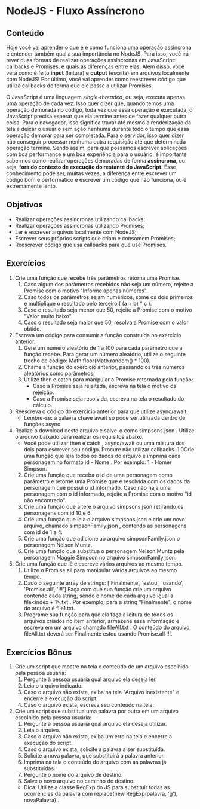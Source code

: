 # NodeJS - Fluxo Assíncrono
## Conteúdo
Hoje você vai aprender o que é e como funciona uma operação assíncrona e entender também qual a sua importância no NodeJS. Para isso, você irá rever duas formas de realizar operações assíncronas em JavaScript: callbacks e Promises, e quais as diferenças entre elas.
Além disso, você verá como é feito **input** (leitura) e **output** (escrita) em arquivos localmente com NodeJS!
Por último, você vai aprender como reescrever código que utiliza callbacks de forma que ele passe a utilizar Promises.

O JavaScript é uma linguagem _single-threaded_, ou seja, executa apenas uma operação de cada vez. Isso quer dizer que, quando temos uma operação demorada no código, toda vez que essa operação é executada, o JavaScript precisa esperar que ela termine antes de fazer qualquer outra coisa.
Para o navegador, isso significa travar até mesmo a renderização da tela e deixar o usuário sem ação nenhuma durante todo o tempo que essa operação demorar para ser completada. Para o servidor, isso quer dizer não conseguir processar nenhuma outra requisição até que determinada operação termine.
Sendo assim, para que possamos escrever aplicações com boa performance e um boa experiência para o usuário, é importante sabermos como realizar operações demoradas de forma **assíncrona**, ou seja, f**ora do contexto de execução do restante do JavaScript**. Esse conhecimento pode ser, muitas vezes, a diferença entre escrever um código bom e performático e escrever um código que não funciona, ou é extremamente lento.
## Objetivos
- Realizar operações assíncronas utilizando callbacks;
- Realizar operações assíncronas utilizando Promises;
- Ler e escrever arquivos localmente com NodeJS;
- Escrever seus próprios scripts que criam e consomem Promises;
- Reescrever código que usa callbacks para que use Promises.
## Exercícios
1. Crie uma função que recebe três parâmetros retorna uma Promise.
    1. Caso algum dos parâmetros recebidos não seja um número, rejeite a Promise com o motivo "Informe apenas números".
    2. Caso todos os parâmetros sejam numéricos, some os dois primeiros e multiplique o resultado pelo terceiro ( (a + b) * c ).
    3. Caso o resultado seja menor que 50, rejeite a Promise com o motivo "Valor muito baixo"
    4. Caso o resultado seja maior que 50, resolva a Promise com o valor obtido.
2. Escreva um código para consumir a função construída no exercício anterior.
    1. Gere um número aleatório de 1 a 100 para cada parâmetro que a função recebe. Para gerar um número aleatório, utilize o seguinte trecho de código: Math.floor(Math.random() * 100).
    2. Chame a função do exercício anterior, passando os três números aleatórios como parâmetros.
    3. Utilize then e catch para manipular a Promise retornada pela função:
        + Caso a Promise seja rejeitada, escreva na tela o motivo da rejeição.
        + Caso a Promise seja resolvida, escreva na tela o resultado do cálculo.
3. Reescreva o código do exercício anterior para que utilize async/await.
    + Lembre-se: a palavra chave await só pode ser utilizada dentro de funções async 
4. Realize o download deste arquivo e salve-o como simpsons.json . Utilize o arquivo baixado para realizar os requisitos abaixo.
    + Você pode utilizar then e catch , async/await ou uma mistura dos dois para escrever seu código. Procure não utilizar callbacks.
    1.0Crie uma função que leia todos os dados do arquivo e imprima cada personagem no formato id - Nome . Por exemplo: 1 - Homer Simpson.
    2. Crie uma função que receba o id de uma personagem como parâmetro e retorne uma Promise que é resolvida com os dados da personagem que possui o id informado. Caso não haja uma personagem com o id informado, rejeite a Promise com o motivo "id não encontrado".
    3. Crie uma função que altere o arquivo simpsons.json retirando os personagens com id 10 e 6.
    4. Crie uma função que leia o arquivo simpsons.json e crie um novo arquivo, chamado simpsonFamily.json , contendo as personagens com id de 1 a 4.
    5. Crie uma função que adicione ao arquivo simpsonFamily.json o personagem Nelson Muntz.
    6. Crie uma função que substitua o personagem Nelson Muntz pela personagem Maggie Simpson no arquivo simpsonFamily.json.
5. Crie uma função que lê e escreve vários arquivos ao mesmo tempo.
    1. Utilize o Promise.all para manipular vários arquivos ao mesmo tempo.
    2. Dado o seguinte array de strings: ['Finalmente', 'estou', 'usando', 'Promise.all', '!!!'] Faça com que sua função crie um arquivo contendo cada string, sendo o nome de cada arquivo igual a file<index + 1>.txt . Por exemplo, para a string "Finalmente", o nome do arquivo é file1.txt.
    3. Programe sua função para que ela faça a leitura de todos os arquivos criados no item anterior, armazene essa informação e escreva em um arquivo chamado fileAll.txt . O conteúdo do arquivo fileAll.txt deverá ser Finalmente estou usando Promise.all !!!.
## Exercícios Bônus
1. Crie um script que mostre na tela o conteúdo de um arquivo escolhido pela pessoa usuária:
    1. Pergunte à pessoa usuária qual arquivo ela deseja ler.
    2. Leia o arquivo indicado.
    3. Caso o arquivo não exista, exiba na tela "Arquivo inexistente" e encerre a execução do script.
    4. Caso o arquivo exista, escreva seu conteúdo na tela.
2. Crie um script que substitua uma palavra por outra em um arquivo escolhido pela pessoa usuária:
    1. Pergunte à pessoa usuária qual arquivo ela deseja utilizar.
    2. Leia o arquivo.
    3. Caso o arquivo não exista, exiba um erro na tela e encerre a execução do script.
    4. Caso o arquivo exista, solicite a palavra a ser substituída.
    5. Solicite a nova palavra, que substituirá a palavra anterior.
    6. Imprima na tela o conteúdo do arquivo com as palavras já substituídas.
    7. Pergunte o nome do arquivo de destino.
    8. Salve o novo arquivo no caminho de destino.
    + Dica: Utilize a classe RegExp do JS para substituir todas as ocorrências da palavra com replace(new RegExp(palavra, 'g'), novaPalavra) .